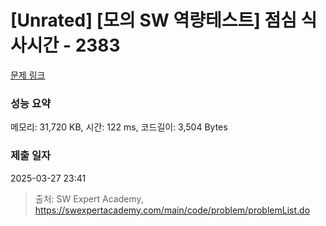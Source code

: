 # [Unrated] [모의 SW 역량테스트] 점심 식사시간 - 2383 

[문제 링크](https://swexpertacademy.com/main/code/problem/problemDetail.do?contestProbId=AV5-BEE6AK0DFAVl) 

### 성능 요약

메모리: 31,720 KB, 시간: 122 ms, 코드길이: 3,504 Bytes

### 제출 일자

2025-03-27 23:41



> 출처: SW Expert Academy, https://swexpertacademy.com/main/code/problem/problemList.do